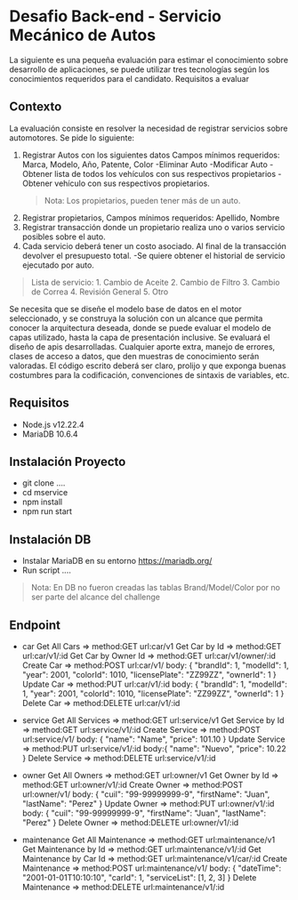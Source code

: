 # Desafio Back-end - Servicio Mecánico de Autos

La siguiente es una pequeña evaluación para estimar el conocimiento sobre desarrollo de aplicaciones, se puede utilizar tres tecnologías según los conocimientos requeridos para el candidato.
Requisitos a evaluar

## Contexto

La evaluación consiste en resolver la necesidad de registrar servicios sobre automotores.
Se pide lo siguiente:
1. Registrar Autos con los siguientes datos
    Campos mínimos requeridos: Marca, Modelo, Año, Patente, Color
    -Eliminar Auto
    -Modificar Auto
    -Obtener lista de todos los vehículos con sus respectivos propietarios
    -Obtener vehículo con sus respectivos propietarios.
    > Nota: Los propietarios, pueden tener más de un auto.
2. Registrar propietarios, Campos mínimos requeridos: Apellido, Nombre
3. Registrar transacción donde un propietario realiza uno o varios servicio posibles sobre el auto.
4. Cada servicio deberá tener un costo asociado. Al final de la transacción devolver el presupuesto total.
    -Se quiere obtener el historial de servicio ejecutado por auto.

> Lista de servicio:
    1. Cambio de Aceite
    2. Cambio de Filtro
    3. Cambio de Correa
    4. Revisión General
    5. Otro

Se necesita que se diseñe el modelo base de datos en el motor seleccionado, y se construya la solución con un alcance que permita conocer la arquitectura deseada, donde se puede
evaluar el modelo de capas utilizado, hasta la capa de presentación inclusive.
Se evaluará el diseño de apis desarrolladas.
Cualquier aporte extra, manejo de errores, clases de acceso a datos, que den muestras de conocimiento serán valoradas.
El código escrito deberá ser claro, prolijo y que exponga buenas costumbres para la codificación, convenciones de sintaxis de variables, etc.


## Requisitos
* Node.js v12.22.4
* MariaDB 10.6.4

## Instalación Proyecto
* git clone ....
* cd mservice
* npm install
* npm run start

## Instalación DB
* Instalar MariaDB en su entorno https://mariadb.org/
* Run script ....
> Nota: En DB no fueron creadas las tablas Brand/Model/Color por no ser parte del alcance del challenge

## Endpoint
* car
    Get All Cars => method:GET url:car/v1
    Get Car by Id => method:GET url:car/v1/:id
    Get Car by Owner Id => method:GET url:car/v1/owner/:id
    Create Car => method:POST url:car/v1/ body: {
                                                    "brandId": 1,
                                                    "modelId": 1,
                                                    "year": 2001,
                                                    "colorId": 1010,
                                                    "licensePlate": "ZZ99ZZ",
                                                    "ownerId": 1
                                                }
    Update Car => method:PUT url:car/v1/:id body: {
                                                    "brandId": 1,
                                                    "modelId": 1,
                                                    "year": 2001,
                                                    "colorId": 1010,
                                                    "licensePlate": "ZZ99ZZ",
                                                    "ownerId": 1
                                                }
    Delete Car => method:DELETE url:car/v1/:id

* service
    Get All Services => method:GET url:service/v1
    Get Service by Id => method:GET url:service/v1/:id
    Create Service => method:POST url:service/v1/ body: {
                                                            "name": "Name",
                                                            "price": 101.10
                                                        }
    Update Service => method:PUT url:service/v1/:id body:{
                                                            "name": "Nuevo",
                                                            "price": 10.22
                                                        }
    Delete Service => method:DELETE url:service/v1/:id

* owner
    Get All Owners => method:GET url:owner/v1
    Get Owner by Id => method:GET url:owner/v1/:id
    Create Owner => method:POST url:owner/v1/ body: {
                                                        "cuil": "99-99999999-9",
                                                        "firstName": "Juan",
                                                        "lastName": "Perez"
                                                    }
    Update Owner => method:PUT url:owner/v1/:id body: {
                                                        "cuil": "99-99999999-9",
                                                        "firstName": "Juan",
                                                        "lastName": "Perez"
                                                    }
    Delete Owner => method:DELETE url:owner/v1/:id

* maintenance
    Get All Maintenance => method:GET url:maintenance/v1
    Get Maintenance by Id => method:GET url:maintenance/v1/:id
    Get Maintenance by Car Id => method:GET url:maintenance/v1/car/:id
    Create Maintenance => method:POST url:maintenance/v1/ body: {
                                                                    "dateTime": "2001-01-01T10:10:10",
                                                                    "carId": 1,
                                                                    "serviceList": [1, 2, 3]
                                                                }
    Delete Maintenance => method:DELETE url:maintenance/v1/:id